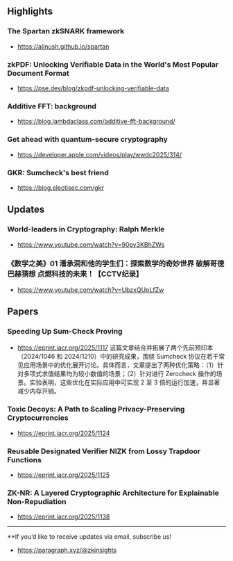 ## Highlights
### The Spartan zkSNARK framework
- <https://alinush.github.io/spartan>

### zkPDF: Unlocking Verifiable Data in the World's Most Popular Document Format
- <https://pse.dev/blog/zkpdf-unlocking-verifiable-data>

### Additive FFT: background
- <https://blog.lambdaclass.com/additive-fft-background/>
### Get ahead with quantum-secure cryptography
- <https://developer.apple.com/videos/play/wwdc2025/314/>
### GKR: Sumcheck's best friend
- <https://blog.electisec.com/gkr>

## Updates
### World-leaders in Cryptography: Ralph Merkle
- <https://www.youtube.com/watch?v=90py3KBhZWs>
### 《数学之美》01 潘承洞和他的学生们：探索数学的奇妙世界 破解哥德巴赫猜想 点燃科技的未来！【CCTV纪录】
- <https://www.youtube.com/watch?v=UbzxQUpLfZw>

## Papers
### Speeding Up Sum-Check Proving
- <https://eprint.iacr.org/2025/1117>
这篇文章结合并拓展了两个先前预印本（2024/1046 和 2024/1210）中的研究成果，围绕 Sumcheck 协议在若干常见应用场景中的优化展开讨论。具体而言，文章提出了两种优化策略：（1）针对多项式求值结果均为较小数值的场景；（2）针对进行 Zerocheck 操作的场景。实验表明，这些优化在实际应用中可实现 2 至 3 倍的运行加速，并显著减少内存开销。

### Toxic Decoys: A Path to Scaling Privacy-Preserving Cryptocurrencies
- <https://eprint.iacr.org/2025/1124>
### Reusable Designated Verifier NIZK from Lossy Trapdoor Functions
- <https://eprint.iacr.org/2025/1125>
### ZK-NR: A Layered Cryptographic Architecture for Explainable Non-Repudiation
- <https://eprint.iacr.org/2025/1138>

---
**If you’d like to receive updates via email, subscribe us!

- <https://paragraph.xyz/@zkinsights>
